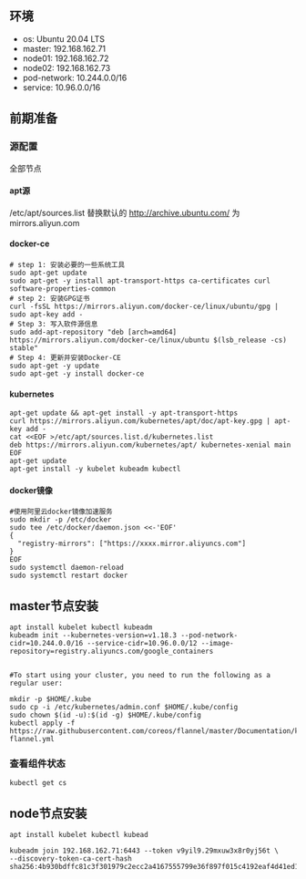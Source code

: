 ## 环境
+ os: Ubuntu 20.04 LTS
+ master: 192.168.162.71
+ node01: 192.168.162.72
+ node02: 192.168.162.73
+ pod-network: 10.244.0.0/16
+ service: 10.96.0.0/16

## 前期准备
### 源配置
全部节点
#### apt源
   /etc/apt/sources.list 替换默认的 http://archive.ubuntu.com/ 为 mirrors.aliyun.com
#### docker-ce

    # step 1: 安装必要的一些系统工具
    sudo apt-get update
    sudo apt-get -y install apt-transport-https ca-certificates curl software-properties-common
    # step 2: 安装GPG证书
    curl -fsSL https://mirrors.aliyun.com/docker-ce/linux/ubuntu/gpg | sudo apt-key add -
    # Step 3: 写入软件源信息
    sudo add-apt-repository "deb [arch=amd64] https://mirrors.aliyun.com/docker-ce/linux/ubuntu $(lsb_release -cs) stable"
    # Step 4: 更新并安装Docker-CE
    sudo apt-get -y update
    sudo apt-get -y install docker-ce

#### kubernetes

    apt-get update && apt-get install -y apt-transport-https
    curl https://mirrors.aliyun.com/kubernetes/apt/doc/apt-key.gpg | apt-key add -
    cat <<EOF >/etc/apt/sources.list.d/kubernetes.list
    deb https://mirrors.aliyun.com/kubernetes/apt/ kubernetes-xenial main
    EOF
    apt-get update
    apt-get install -y kubelet kubeadm kubectl

#### docker镜像

    #使用阿里云docker镜像加速服务
    sudo mkdir -p /etc/docker
    sudo tee /etc/docker/daemon.json <<-'EOF'
    {
      "registry-mirrors": ["https://xxxx.mirror.aliyuncs.com"]
    }
    EOF
    sudo systemctl daemon-reload
    sudo systemctl restart docker

## master节点安装

    apt install kubelet kubectl kubeadm
    kubeadm init --kubernetes-version=v1.18.3 --pod-network-cidr=10.244.0.0/16 --service-cidr=10.96.0.0/12 --image-repository=registry.aliyuncs.com/google_containers


    #To start using your cluster, you need to run the following as a regular user:

    mkdir -p $HOME/.kube
    sudo cp -i /etc/kubernetes/admin.conf $HOME/.kube/config
    sudo chown $(id -u):$(id -g) $HOME/.kube/config
    kubectl apply -f https://raw.githubusercontent.com/coreos/flannel/master/Documentation/kube-flannel.yml

### 查看组件状态

    kubectl get cs

## node节点安装

    apt install kubelet kubectl kubead

    kubeadm join 192.168.162.71:6443 --token v9yil9.29mxuw3x8r0yj56t \
    --discovery-token-ca-cert-hash sha256:4b930bdffc81c3f301979c2ecc2a4167555799e36f897f015c4192eaf4d41ed1



